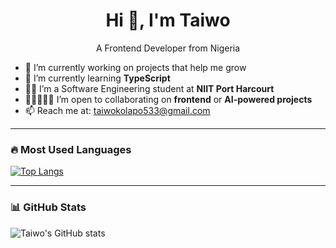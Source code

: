 <h1 align="center">Hi 👋, I'm Taiwo</h1>
<p align="center">A Frontend Developer from Nigeria</p>

- 🔭 I’m currently working on projects that help me grow
- 🌱 I’m currently learning **TypeScript**
- 👨‍🎓 I’m a Software Engineering student at **NIIT Port Harcourt**
- 👩🏽‍🤝‍👨🏼 I’m open to collaborating on **frontend** or **AI-powered projects**
- 📫 Reach me at: [taiwokolapo533@gmail.com](mailto:taiwokolapo533@gmail.com)

---

### 🔥 Most Used Languages
[![Top Langs](https://github-readme-stats.vercel.app/api/top-langs/?username=Favics-t&layout=compact&theme=default)](https://github.com/Favics-t/github-readme-stats)

---

### 📊 GitHub Stats
![Taiwo's GitHub stats](https://github-readme-stats.vercel.app/api?username=Favics-t&show_icons=true&theme=default)
